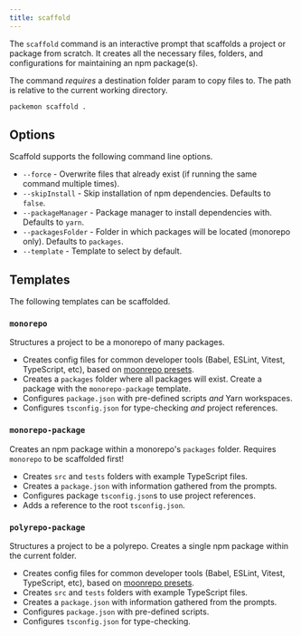 ```yaml
---
title: scaffold
---
```


The `scaffold` command is an interactive prompt that scaffolds a project or package from scratch. It
creates all the necessary files, folders, and configurations for maintaining an npm package(s).

The command _requires_ a destination folder param to copy files to. The path is relative to the
current working directory.

```bash
packemon scaffold .
```

## Options

Scaffold supports the following command line options.

- `--force` - Overwrite files that already exist (if running the same command multiple times).
- `--skipInstall` - Skip installation of npm dependencies. Defaults to `false`.
- `--packageManager` - Package manager to install dependencies with. Defaults to `yarn`.
- `--packagesFolder` - Folder in which packages will be located (monorepo only). Defaults to
  `packages`.
- `--template` - Template to select by default.

## Templates

The following templates can be scaffolded.

### `monorepo`

Structures a project to be a monorepo of many packages.

- Creates config files for common developer tools (Babel, ESLint, Vitest, TypeScript, etc), based on
  [moonrepo presets](https://github.com/moonrepo/dev).
- Creates a `packages` folder where all packages will exist. Create a package with the
  `monorepo-package` template.
- Configures `package.json` with pre-defined scripts _and_ Yarn workspaces.
- Configures `tsconfig.json` for type-checking _and_ project references.

### `monorepo-package`

Creates an npm package within a monorepo's `packages` folder. Requires `monorepo` to be scaffolded
first!

- Creates `src` and `tests` folders with example TypeScript files.
- Creates a `package.json` with information gathered from the prompts.
- Configures package `tsconfig.json`s to use project references.
- Adds a reference to the root `tsconfig.json`.

### `polyrepo-package`

Structures a project to be a polyrepo. Creates a single npm package within the current folder.

- Creates config files for common developer tools (Babel, ESLint, Vitest, TypeScript, etc), based on
  [moonrepo presets](https://github.com/moonrepo/dev).
- Creates `src` and `tests` folders with example TypeScript files.
- Creates a `package.json` with information gathered from the prompts.
- Configures `package.json` with pre-defined scripts.
- Configures `tsconfig.json` for type-checking.
